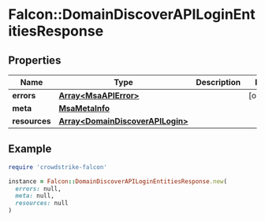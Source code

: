 # Falcon::DomainDiscoverAPILoginEntitiesResponse

## Properties

| Name | Type | Description | Notes |
| ---- | ---- | ----------- | ----- |
| **errors** | [**Array&lt;MsaAPIError&gt;**](MsaAPIError.md) |  | [optional] |
| **meta** | [**MsaMetaInfo**](MsaMetaInfo.md) |  |  |
| **resources** | [**Array&lt;DomainDiscoverAPILogin&gt;**](DomainDiscoverAPILogin.md) |  |  |

## Example

```ruby
require 'crowdstrike-falcon'

instance = Falcon::DomainDiscoverAPILoginEntitiesResponse.new(
  errors: null,
  meta: null,
  resources: null
)
```

